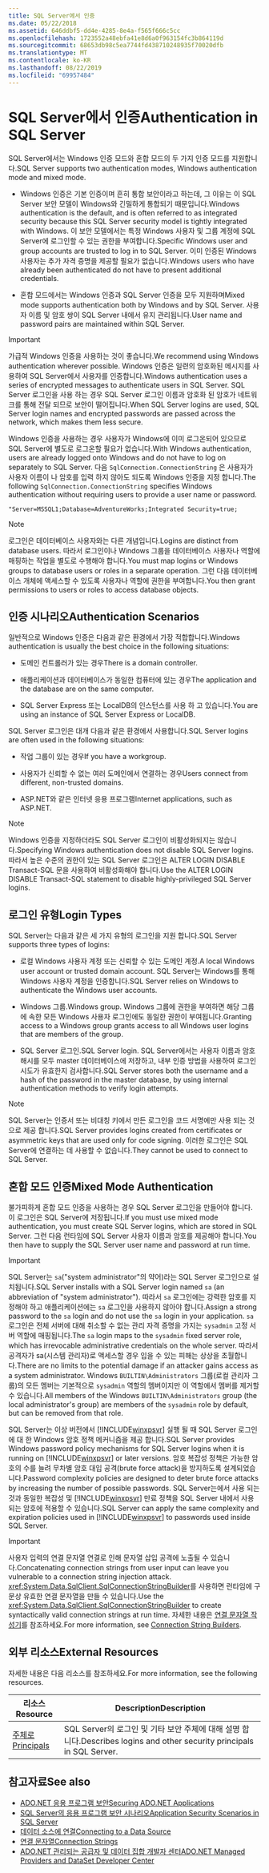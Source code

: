 ```yaml
---
title: SQL Server에서 인증
ms.date: 05/22/2018
ms.assetid: 646ddbf5-dd4e-4285-8e4a-f565f666c5cc
ms.openlocfilehash: 1723552a48ebfa41e8d6a0f963154fc3b864119d
ms.sourcegitcommit: 68653db98c5ea7744fd438710248935f70020dfb
ms.translationtype: MT
ms.contentlocale: ko-KR
ms.lasthandoff: 08/22/2019
ms.locfileid: "69957484"
---
```

# <a name="authentication-in-sql-server"></a><span data-ttu-id="c0535-102">SQL Server에서 인증</span><span class="sxs-lookup"><span data-stu-id="c0535-102">Authentication in SQL Server</span></span>
<span data-ttu-id="c0535-103">SQL Server에서는 Windows 인증 모드와 혼합 모드의 두 가지 인증 모드를 지원합니다.</span><span class="sxs-lookup"><span data-stu-id="c0535-103">SQL Server supports two authentication modes, Windows authentication mode and mixed mode.</span></span>  
  
- <span data-ttu-id="c0535-104">Windows 인증은 기본 인증이며 흔히 통합 보안이라고 하는데, 그 이유는 이 SQL Server 보안 모델이 Windows와 긴밀하게 통합되기 때문입니다.</span><span class="sxs-lookup"><span data-stu-id="c0535-104">Windows authentication is the default, and is often referred to as integrated security because this SQL Server security model is tightly integrated with Windows.</span></span> <span data-ttu-id="c0535-105">이 보안 모델에서는 특정 Windows 사용자 및 그룹 계정에 SQL Server에 로그인할 수 있는 권한을 부여합니다.</span><span class="sxs-lookup"><span data-stu-id="c0535-105">Specific Windows user and group accounts are trusted to log in to SQL Server.</span></span> <span data-ttu-id="c0535-106">이미 인증된 Windows 사용자는 추가 자격 증명을 제공할 필요가 없습니다.</span><span class="sxs-lookup"><span data-stu-id="c0535-106">Windows users who have already been authenticated do not have to present additional credentials.</span></span>  
  
- <span data-ttu-id="c0535-107">혼합 모드에서는 Windows 인증과 SQL Server 인증을 모두 지원하며</span><span class="sxs-lookup"><span data-stu-id="c0535-107">Mixed mode supports authentication both by Windows and by SQL Server.</span></span> <span data-ttu-id="c0535-108">사용자 이름 및 암호 쌍이 SQL Server 내에서 유지 관리됩니다.</span><span class="sxs-lookup"><span data-stu-id="c0535-108">User name and password pairs are maintained within SQL Server.</span></span>  
  
> [!IMPORTANT]
> <span data-ttu-id="c0535-109">가급적 Windows 인증을 사용하는 것이 좋습니다.</span><span class="sxs-lookup"><span data-stu-id="c0535-109">We recommend using Windows authentication wherever possible.</span></span> <span data-ttu-id="c0535-110">Windows 인증은 일련의 암호화된 메시지를 사용하여 SQL Server에서 사용자를 인증합니다.</span><span class="sxs-lookup"><span data-stu-id="c0535-110">Windows authentication uses a series of encrypted messages to authenticate users in SQL Server.</span></span> <span data-ttu-id="c0535-111">SQL Server 로그인을 사용 하는 경우 SQL Server 로그인 이름과 암호화 된 암호가 네트워크를 통해 전달 되므로 보안이 떨어집니다.</span><span class="sxs-lookup"><span data-stu-id="c0535-111">When SQL Server logins are used, SQL Server login names and encrypted passwords are passed across the network, which makes them less secure.</span></span>  
  
 <span data-ttu-id="c0535-112">Windows 인증을 사용하는 경우 사용자가 Windows에 이미 로그온되어 있으므로 SQL Server에 별도로 로그온할 필요가 없습니다.</span><span class="sxs-lookup"><span data-stu-id="c0535-112">With Windows authentication, users are already logged onto Windows and do not have to log on separately to SQL Server.</span></span> <span data-ttu-id="c0535-113">다음 `SqlConnection.ConnectionString` 은 사용자가 사용자 이름이 나 암호를 입력 하지 않아도 되도록 Windows 인증을 지정 합니다.</span><span class="sxs-lookup"><span data-stu-id="c0535-113">The following `SqlConnection.ConnectionString` specifies Windows authentication without requiring users to provide a user name or password.</span></span>  
  
```  
"Server=MSSQL1;Database=AdventureWorks;Integrated Security=true;  
```  
  
> [!NOTE]
> <span data-ttu-id="c0535-114">로그인은 데이터베이스 사용자와는 다른 개념입니다.</span><span class="sxs-lookup"><span data-stu-id="c0535-114">Logins are distinct from database users.</span></span> <span data-ttu-id="c0535-115">따라서 로그인이나 Windows 그룹을 데이터베이스 사용자나 역할에 매핑하는 작업을 별도로 수행해야 합니다.</span><span class="sxs-lookup"><span data-stu-id="c0535-115">You must map logins or Windows groups to database users or roles in a separate operation.</span></span> <span data-ttu-id="c0535-116">그런 다음 데이터베이스 개체에 액세스할 수 있도록 사용자나 역할에 권한을 부여합니다.</span><span class="sxs-lookup"><span data-stu-id="c0535-116">You then grant permissions to users or roles to access database objects.</span></span>  
  
## <a name="authentication-scenarios"></a><span data-ttu-id="c0535-117">인증 시나리오</span><span class="sxs-lookup"><span data-stu-id="c0535-117">Authentication Scenarios</span></span>  
 <span data-ttu-id="c0535-118">일반적으로 Windows 인증은 다음과 같은 환경에서 가장 적합합니다.</span><span class="sxs-lookup"><span data-stu-id="c0535-118">Windows authentication is usually the best choice in the following situations:</span></span>  
  
- <span data-ttu-id="c0535-119">도메인 컨트롤러가 있는 경우</span><span class="sxs-lookup"><span data-stu-id="c0535-119">There is a domain controller.</span></span>  
  
- <span data-ttu-id="c0535-120">애플리케이션과 데이터베이스가 동일한 컴퓨터에 있는 경우</span><span class="sxs-lookup"><span data-stu-id="c0535-120">The application and the database are on the same computer.</span></span>  
  
- <span data-ttu-id="c0535-121">SQL Server Express 또는 LocalDB의 인스턴스를 사용 하 고 있습니다.</span><span class="sxs-lookup"><span data-stu-id="c0535-121">You are using an instance of SQL Server Express or LocalDB.</span></span>  
  
 <span data-ttu-id="c0535-122">SQL Server 로그인은 대개 다음과 같은 환경에서 사용합니다.</span><span class="sxs-lookup"><span data-stu-id="c0535-122">SQL Server logins are often used in the following situations:</span></span>  
  
- <span data-ttu-id="c0535-123">작업 그룹이 있는 경우</span><span class="sxs-lookup"><span data-stu-id="c0535-123">If you have a workgroup.</span></span>  
  
- <span data-ttu-id="c0535-124">사용자가 신뢰할 수 없는 여러 도메인에서 연결하는 경우</span><span class="sxs-lookup"><span data-stu-id="c0535-124">Users connect from different, non-trusted domains.</span></span>  
  
- <span data-ttu-id="c0535-125">ASP.NET와 같은 인터넷 응용 프로그램</span><span class="sxs-lookup"><span data-stu-id="c0535-125">Internet applications, such as ASP.NET.</span></span>  
  
> [!NOTE]
> <span data-ttu-id="c0535-126">Windows 인증을 지정하더라도 SQL Server 로그인이 비활성화되지는 않습니다.</span><span class="sxs-lookup"><span data-stu-id="c0535-126">Specifying Windows authentication does not disable SQL Server logins.</span></span> <span data-ttu-id="c0535-127">따라서 높은 수준의 권한이 있는 SQL Server 로그인은 ALTER LOGIN DISABLE Transact-SQL 문을 사용하여 비활성화해야 합니다.</span><span class="sxs-lookup"><span data-stu-id="c0535-127">Use the ALTER LOGIN DISABLE Transact-SQL statement to disable highly-privileged SQL Server logins.</span></span>  
  
## <a name="login-types"></a><span data-ttu-id="c0535-128">로그인 유형</span><span class="sxs-lookup"><span data-stu-id="c0535-128">Login Types</span></span>  
 <span data-ttu-id="c0535-129">SQL Server는 다음과 같은 세 가지 유형의 로그인을 지원 합니다.</span><span class="sxs-lookup"><span data-stu-id="c0535-129">SQL Server supports three types of logins:</span></span>  
  
- <span data-ttu-id="c0535-130">로컬 Windows 사용자 계정 또는 신뢰할 수 있는 도메인 계정.</span><span class="sxs-lookup"><span data-stu-id="c0535-130">A local Windows user account or trusted domain account.</span></span> <span data-ttu-id="c0535-131">SQL Server는 Windows를 통해 Windows 사용자 계정을 인증합니다.</span><span class="sxs-lookup"><span data-stu-id="c0535-131">SQL Server relies on Windows to authenticate the Windows user accounts.</span></span>  
  
- <span data-ttu-id="c0535-132">Windows 그룹.</span><span class="sxs-lookup"><span data-stu-id="c0535-132">Windows group.</span></span> <span data-ttu-id="c0535-133">Windows 그룹에 권한을 부여하면 해당 그룹에 속한 모든 Windows 사용자 로그인에도 동일한 권한이 부여됩니다.</span><span class="sxs-lookup"><span data-stu-id="c0535-133">Granting access to a Windows group grants access to all Windows user logins that are members of the group.</span></span>  
  
- <span data-ttu-id="c0535-134">SQL Server 로그인.</span><span class="sxs-lookup"><span data-stu-id="c0535-134">SQL Server login.</span></span> <span data-ttu-id="c0535-135">SQL Server에서는 사용자 이름과 암호 해시를 모두 master 데이터베이스에 저장하고, 내부 인증 방법을 사용하여 로그인 시도가 유효한지 검사합니다.</span><span class="sxs-lookup"><span data-stu-id="c0535-135">SQL Server stores both the username and a hash of the password in the master database, by using internal authentication methods to verify login attempts.</span></span>  
  
> [!NOTE]
> <span data-ttu-id="c0535-136">SQL Server는 인증서 또는 비대칭 키에서 만든 로그인을 코드 서명에만 사용 되는 것으로 제공 합니다.</span><span class="sxs-lookup"><span data-stu-id="c0535-136">SQL Server provides logins created from certificates or asymmetric keys that are used only for code signing.</span></span> <span data-ttu-id="c0535-137">이러한 로그인은 SQL Server에 연결하는 데 사용할 수 없습니다.</span><span class="sxs-lookup"><span data-stu-id="c0535-137">They cannot be used to connect to SQL Server.</span></span>  
  
## <a name="mixed-mode-authentication"></a><span data-ttu-id="c0535-138">혼합 모드 인증</span><span class="sxs-lookup"><span data-stu-id="c0535-138">Mixed Mode Authentication</span></span>  
 <span data-ttu-id="c0535-139">불가피하게 혼합 모드 인증을 사용하는 경우 SQL Server 로그인을 만들어야 합니다. 이 로그인은 SQL Server에 저장됩니다.</span><span class="sxs-lookup"><span data-stu-id="c0535-139">If you must use mixed mode authentication, you must create SQL Server logins, which are stored in SQL Server.</span></span> <span data-ttu-id="c0535-140">그런 다음 런타임에 SQL Server 사용자 이름과 암호를 제공해야 합니다.</span><span class="sxs-lookup"><span data-stu-id="c0535-140">You then have to supply the SQL Server user name and password at run time.</span></span>  
  
> [!IMPORTANT]
> <span data-ttu-id="c0535-141">SQL Server는 `sa`("system administrator"의 약어)라는 SQL Server 로그인으로 설치됩니다.</span><span class="sxs-lookup"><span data-stu-id="c0535-141">SQL Server installs with a SQL Server login named `sa` (an abbreviation of "system administrator").</span></span> <span data-ttu-id="c0535-142">따라서 `sa` 로그인에는 강력한 암호를 지정해야 하고 애플리케이션에는 `sa` 로그인을 사용하지 않아야 합니다.</span><span class="sxs-lookup"><span data-stu-id="c0535-142">Assign a strong password to the `sa` login and do not use the `sa` login in your application.</span></span> <span data-ttu-id="c0535-143">`sa` 로그인은 전체 서버에 대해 취소할 수 없는 관리 자격 증명을 가지는 `sysadmin` 고정 서버 역할에 매핑됩니다.</span><span class="sxs-lookup"><span data-stu-id="c0535-143">The `sa` login maps to the `sysadmin` fixed server role, which has irrevocable administrative credentials on the whole server.</span></span> <span data-ttu-id="c0535-144">따라서 공격자가 sa(시스템 관리자)로 액세스할 경우 입을 수 있는 피해는 상상을 초월합니다.</span><span class="sxs-lookup"><span data-stu-id="c0535-144">There are no limits to the potential damage if an attacker gains access as a system administrator.</span></span> <span data-ttu-id="c0535-145">Windows `BUILTIN\Administrators` 그룹(로컬 관리자 그룹)의 모든 멤버는 기본적으로 `sysadmin` 역할의 멤버이지만 이 역할에서 멤버를 제거할 수 있습니다.</span><span class="sxs-lookup"><span data-stu-id="c0535-145">All members of the Windows `BUILTIN\Administrators` group (the local administrator's group) are members of the `sysadmin` role by default, but can be removed from that role.</span></span>  
  
 <span data-ttu-id="c0535-146">SQL Server는 이상 버전에서 [!INCLUDE[winxpsvr](../../../../../includes/winxpsvr-md.md)] 실행 될 때 SQL Server 로그인에 대 한 Windows 암호 정책 메커니즘을 제공 합니다.</span><span class="sxs-lookup"><span data-stu-id="c0535-146">SQL Server provides Windows password policy mechanisms for SQL Server logins when it is running on [!INCLUDE[winxpsvr](../../../../../includes/winxpsvr-md.md)] or later versions.</span></span> <span data-ttu-id="c0535-147">암호 복잡성 정책은 가능한 암호의 수를 늘려 무차별 암호 대입 공격(brute force attack)을 방지하도록 설계되었습니다.</span><span class="sxs-lookup"><span data-stu-id="c0535-147">Password complexity policies are designed to deter brute force attacks by increasing the number of possible passwords.</span></span> <span data-ttu-id="c0535-148">SQL Server는에서 사용 되는 것과 동일한 복잡성 및 [!INCLUDE[winxpsvr](../../../../../includes/winxpsvr-md.md)] 만료 정책을 SQL Server 내에서 사용 되는 암호에 적용할 수 있습니다.</span><span class="sxs-lookup"><span data-stu-id="c0535-148">SQL Server can apply the same complexity and expiration policies used in [!INCLUDE[winxpsvr](../../../../../includes/winxpsvr-md.md)] to passwords used inside SQL Server.</span></span>  
  
> [!IMPORTANT]
> <span data-ttu-id="c0535-149">사용자 입력의 연결 문자열 연결로 인해 문자열 삽입 공격에 노출될 수 있습니다.</span><span class="sxs-lookup"><span data-stu-id="c0535-149">Concatenating connection strings from user input can leave you vulnerable to a connection string injection attack.</span></span> <span data-ttu-id="c0535-150"><xref:System.Data.SqlClient.SqlConnectionStringBuilder>를 사용하면 런타임에 구문상 유효한 연결 문자열을 만들 수 있습니다.</span><span class="sxs-lookup"><span data-stu-id="c0535-150">Use the <xref:System.Data.SqlClient.SqlConnectionStringBuilder> to create syntactically valid connection strings at run time.</span></span> <span data-ttu-id="c0535-151">자세한 내용은 [연결 문자열 작성기](../../../../../docs/framework/data/adonet/connection-string-builders.md)를 참조하세요.</span><span class="sxs-lookup"><span data-stu-id="c0535-151">For more information, see [Connection String Builders](../../../../../docs/framework/data/adonet/connection-string-builders.md).</span></span>  
  
## <a name="external-resources"></a><span data-ttu-id="c0535-152">외부 리소스</span><span class="sxs-lookup"><span data-stu-id="c0535-152">External Resources</span></span>  
 <span data-ttu-id="c0535-153">자세한 내용은 다음 리소스를 참조하세요.</span><span class="sxs-lookup"><span data-stu-id="c0535-153">For more information, see the following resources.</span></span>  
  
|<span data-ttu-id="c0535-154">리소스</span><span class="sxs-lookup"><span data-stu-id="c0535-154">Resource</span></span>|<span data-ttu-id="c0535-155">Description</span><span class="sxs-lookup"><span data-stu-id="c0535-155">Description</span></span>|  
|--------------|-----------------|  
|[<span data-ttu-id="c0535-156">주체로</span><span class="sxs-lookup"><span data-stu-id="c0535-156">Principals</span></span>](/sql/relational-databases/security/authentication-access/principals-database-engine)|<span data-ttu-id="c0535-157">SQL Server의 로그인 및 기타 보안 주체에 대해 설명 합니다.</span><span class="sxs-lookup"><span data-stu-id="c0535-157">Describes logins and other security principals in SQL Server.</span></span>|  
  
## <a name="see-also"></a><span data-ttu-id="c0535-158">참고자료</span><span class="sxs-lookup"><span data-stu-id="c0535-158">See also</span></span>

- [<span data-ttu-id="c0535-159">ADO.NET 응용 프로그램 보안</span><span class="sxs-lookup"><span data-stu-id="c0535-159">Securing ADO.NET Applications</span></span>](../../../../../docs/framework/data/adonet/securing-ado-net-applications.md)
- [<span data-ttu-id="c0535-160">SQL Server의 응용 프로그램 보안 시나리오</span><span class="sxs-lookup"><span data-stu-id="c0535-160">Application Security Scenarios in SQL Server</span></span>](../../../../../docs/framework/data/adonet/sql/application-security-scenarios-in-sql-server.md)
- [<span data-ttu-id="c0535-161">데이터 소스에 연결</span><span class="sxs-lookup"><span data-stu-id="c0535-161">Connecting to a Data Source</span></span>](../../../../../docs/framework/data/adonet/connecting-to-a-data-source.md)
- [<span data-ttu-id="c0535-162">연결 문자열</span><span class="sxs-lookup"><span data-stu-id="c0535-162">Connection Strings</span></span>](../../../../../docs/framework/data/adonet/connection-strings.md)
- [<span data-ttu-id="c0535-163">ADO.NET 관리되는 공급자 및 데이터 집합 개발자 센터</span><span class="sxs-lookup"><span data-stu-id="c0535-163">ADO.NET Managed Providers and DataSet Developer Center</span></span>](https://go.microsoft.com/fwlink/?LinkId=217917)
